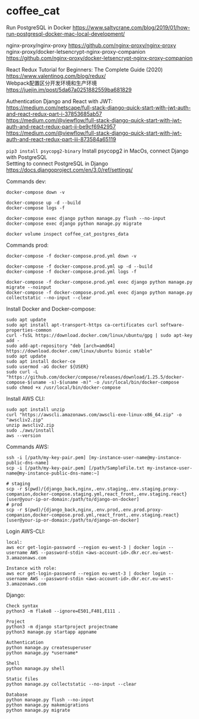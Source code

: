 # coffee_cat

Run PostgreSQL in Docker https://www.saltycrane.com/blog/2019/01/how-run-postgresql-docker-mac-local-development/


nginx-proxy/nginx-proxy https://github.com/nginx-proxy/nginx-proxy  
nginx-proxy/docker-letsencrypt-nginx-proxy-companion https://github.com/nginx-proxy/docker-letsencrypt-nginx-proxy-companion


React Redux Tutorial for Beginners: The Complete Guide (2020) https://www.valentinog.com/blog/redux/  
Webpack配置区分开发环境和生产环境 https://juejin.im/post/5da67a0251882559ba681829

Authentication Django and React with JWT:  
https://medium.com/netscape/full-stack-django-quick-start-with-jwt-auth-and-react-redux-part-i-37853685ab57  
https://medium.com/@viewflow/full-stack-django-quick-start-with-jwt-auth-and-react-redux-part-ii-be9cf6942957  
https://medium.com/@viewflow/full-stack-django-quick-start-with-jwt-auth-and-react-redux-part-iii-873584a65119  

```pip3 install psycopg2-binary``` Install psycopg2 in MacOs, connect Django with PostgreSQL  
Settting to connect PostgreSQL in Django https://docs.djangoproject.com/en/3.0/ref/settings/

Commands dev:
```
docker-compose down -v

docker-compose up -d --build
docker-compose logs -f

docker-compose exec django python manage.py flush --no-input
docker-compose exec django python manage.py migrate

docker volume inspect coffee_cat_postgres_data
```

Commands prod:
```
docker-compose -f docker-compose.prod.yml down -v

docker-compose -f docker-compose.prod.yml up -d --build
docker-compose -f docker-compose.prod.yml logs -f

docker-compose -f docker-compose.prod.yml exec django python manage.py migrate --noinput
docker-compose -f docker-compose.prod.yml exec django python manage.py collectstatic --no-input --clear
```

Install Docker and Docker-compose:
```
sudo apt update
sudo apt install apt-transport-https ca-certificates curl software-properties-common
curl -fsSL https://download.docker.com/linux/ubuntu/gpg | sudo apt-key add -
sudo add-apt-repository "deb [arch=amd64] https://download.docker.com/linux/ubuntu bionic stable"
sudo apt update
sudo apt install docker-ce
sudo usermod -aG docker ${USER}
sudo curl -L "https://github.com/docker/compose/releases/download/1.25.5/docker-compose-$(uname -s)-$(uname -m)" -o /usr/local/bin/docker-compose
sudo chmod +x /usr/local/bin/docker-compose
```

Install AWS CLI:
```
sudo apt install unzip
curl "https://awscli.amazonaws.com/awscli-exe-linux-x86_64.zip" -o "awscliv2.zip"
unzip awscliv2.zip
sudo ./aws/install
aws --version
```

Commands AWS:
```
ssh -i [/path/my-key-pair.pem] [my-instance-user-name@my-instance-public-dns-name]
scp -i [/path/my-key-pair.pem] [/path/SampleFile.txt my-instance-user-name@my-instance-public-dns-name:~]

# staging
scp -r $(pwd)/{django_back,nginx,.env.staging,.env.staging.proxy-companion,docker-compose.staging.yml,react_front,.env.staging.react} [user@your-ip-or-domain:/path/to/django-on-docker]
# prod
scp -r $(pwd)/{django_back,nginx,.env.prod,.env.prod.proxy-companion,docker-compose.prod.yml,react_front,.env.staging.react} [user@your-ip-or-domain:/path/to/django-on-docker]

```
Login AWS-CLI:
```
local:
aws ecr get-login-password --region eu-west-3 | docker login --username AWS --password-stdin <aws-account-id>.dkr.ecr.eu-west-3.amazonaws.com

Instance with role:
aws ecr get-login-password --region eu-west-3 | docker login --username AWS --password-stdin <aws-account-id>.dkr.ecr.eu-west-3.amazonaws.com
```

Django:
```
Check syntax
python3 -m flake8 --ignore=E501,F401,E111 .

Project
python3 -m django startproject projectname
python3 manage.py startapp appname

Authentication
python manage.py createsuperuser
python manage.py *username*

Shell
python manage.py shell

Static files
python manage.py collectstatic --no-input --clear

Database
python manage.py flush --no-input
python manage.py makemigrations
python manage.py migrate
```
